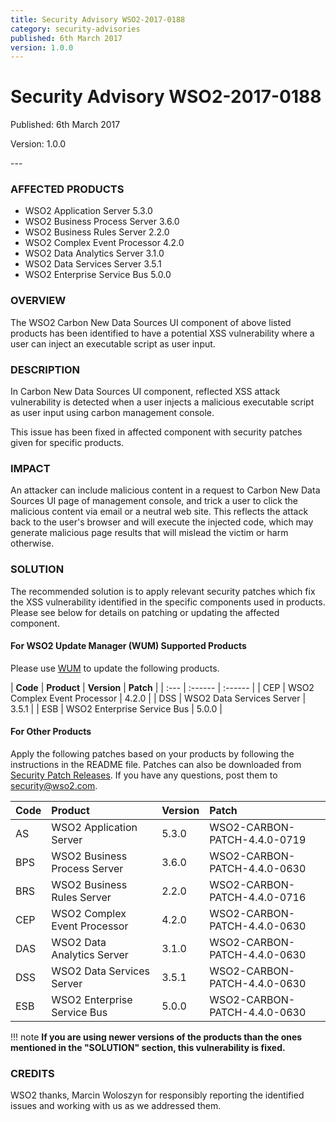 ```yaml
---
title: Security Advisory WSO2-2017-0188
category: security-advisories
published: 6th March 2017
version: 1.0.0
---
```


# Security Advisory WSO2-2017-0188

<p class="doc-version">Published: 6th March 2017</p>
<p class="doc-version">Version: 1.0.0</p>
---

### AFFECTED PRODUCTS
* WSO2 Application Server 5.3.0
* WSO2 Business Process Server 3.6.0
* WSO2 Business Rules Server 2.2.0
* WSO2 Complex Event Processor 4.2.0
* WSO2 Data Analytics Server 3.1.0
* WSO2 Data Services Server 3.5.1
* WSO2 Enterprise Service Bus 5.0.0


### OVERVIEW
The WSO2 Carbon New Data Sources UI component of above listed products has been identified to have a potential XSS vulnerability where a user can inject an executable script as user input.


### DESCRIPTION
In Carbon New Data Sources UI component, reflected XSS attack vulnerability is detected when a user injects a malicious executable script as user input using carbon management console.

This issue has been fixed in affected component with security patches given for specific products.


### IMPACT
An attacker can include malicious content in a request to Carbon New Data Sources UI page of management console, and trick a user to click the malicious content via email or a neutral web site. This reflects the attack back to the user's browser and will execute the injected code, which may generate malicious page results that will mislead the victim or harm otherwise.


### SOLUTION
The recommended solution is to apply relevant security patches which fix the XSS vulnerability identified in the specific components used in products. Please see below for details on patching or updating the affected component.

#### For WSO2 Update Manager (WUM) Supported Products
Please use [WUM](https://wso2.com/updates/wum/) to update the following products.

| **Code** | **Product**          | **Version** | **Patch**                    |
| :--- | :------ | :------ |
| CEP | WSO2 Complex Event Processor | 4.2.0 |
| DSS | WSO2 Data Services Server | 3.5.1 |
| ESB | WSO2 Enterprise Service Bus | 5.0.0 |


#### For Other Products
Apply the following patches based on your products by following the instructions in the README file. Patches can also be downloaded from [Security Patch Releases](http://wso2.com/security-patch-releases/). If you have any questions, post them to <security@wso2.com>.


| Code | Product | Version | Patch | 
| :--- | :------ | :------ | :---- |
| AS | WSO2 Application Server | 5.3.0 | WSO2-CARBON-PATCH-4.4.0-0719 |
| BPS | WSO2 Business Process Server | 3.6.0 | WSO2-CARBON-PATCH-4.4.0-0630 |
| BRS | WSO2 Business Rules Server | 2.2.0 | WSO2-CARBON-PATCH-4.4.0-0716 |
| CEP | WSO2 Complex Event Processor | 4.2.0 | WSO2-CARBON-PATCH-4.4.0-0630 |
| DAS | WSO2 Data Analytics Server | 3.1.0 | WSO2-CARBON-PATCH-4.4.0-0630 |
| DSS | WSO2 Data Services Server | 3.5.1 | WSO2-CARBON-PATCH-4.4.0-0630 |
| ESB | WSO2 Enterprise Service Bus | 5.0.0 | WSO2-CARBON-PATCH-4.4.0-0630 | 


!!! note
    **If you are using newer versions of the products than the ones mentioned in the "SOLUTION" section, this vulnerability is fixed.**


### CREDITS
WSO2 thanks, Marcin Woloszyn for responsibly reporting the identified issues and working with us as we addressed them.
